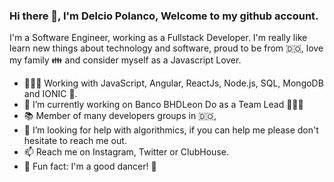 ### Hi there 👋, I'm Delcio Polanco, Welcome to my github account.

<!--
**delciopolanco/delciopolanco** is a ✨ _special_ ✨ repository because its `README.md` (this file) appears on your GitHub profile.

Here are some ideas to get you started:

- 🔭 I’m currently working on ...
- 🌱 I’m currently learning ...
- 👯 I’m looking to collaborate on ...
- 🤔 I’m looking for help with ...
- 💬 Ask me about ...
- 📫 How to reach me: ...
- 😄 Pronouns: ...
- ⚡ Fun fact: ...
-->

I'm a Software Engineer, working as a Fullstack Developer. I'm really like learn new things about technology and software, proud to be from 🇩🇴, love my family 👪 and consider myself as a Javascript Lover.

- 👨🏻‍💻 Working with JavaScript, Angular, ReactJs, Node.js, SQL, MongoDB and IONIC 📲.
- 🔭 I’m currently working on Banco BHDLeon Do as a Team Lead 👨🏻‍💻
- 📚 Member of many developers groups in 🇩🇴,
- 🤔 I’m looking for help with algorithmics, if you can help me please don't hesitate to reach me out.
- 📫 Reach me on Instagram, Twitter or ClubHouse.
- 🧱 Fun fact: I'm a good dancer! 🕺

